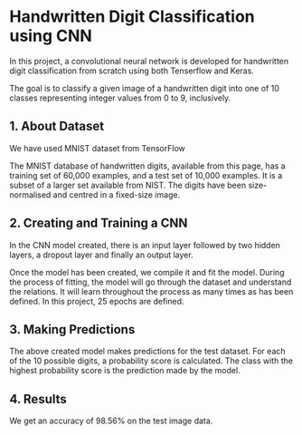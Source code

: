 # Handwritten Digit Classification using CNN

In this project, a convolutional neural network is developed for handwritten digit classification from scratch using both Tenserflow and Keras.

The goal is to classify a given image of a handwritten digit into one of 10 classes representing integer values from 0 to 9, inclusively.

## 1. About Dataset

We have used MNIST dataset from TensorFlow

The MNIST database of handwritten digits, available from this page, has a training set of 60,000 examples, and a test set of 10,000 examples. It is a subset of a larger set available from NIST. The digits have been size-normalised and centred in a fixed-size image.

## 2. Creating and Training a CNN
In the CNN model created, there is an input layer followed by two hidden layers, a dropout layer and finally an output layer. 

Once the model has been created, we compile it and fit the model. During the process of fitting, the model will go through the dataset and understand the relations. It will learn throughout the process as many times as has been defined. In this project, 25 epochs are defined.

## 3. Making Predictions
The above created model makes predictions for the test dataset. For each of the 10 possible digits, a probability score is calculated. The class with the highest probability score is the prediction made by the model.

## 4. Results
We get an accuracy of 98.56% on the test image data.
